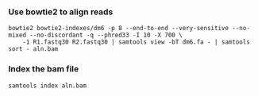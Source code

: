 ### Use bowtie2 to align reads

```
bowtie2 bowtie2-indexes/dm6 -p 8 --end-to-end --very-sensitive --no-mixed --no-discordant -q --phred33 -I 10 -X 700 \
    -1 R1.fastq30 R2.fastq30 | samtools view -bT dm6.fa - | samtools sort - aln.bam
```

### Index the bam file

```
samtools index aln.bam
```


